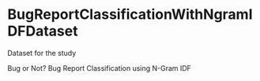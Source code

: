 # BugReportClassificationWithNgramIDFDataset


Dataset for the study

Bug or Not? Bug Report Classification using N-Gram IDF